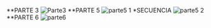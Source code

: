 **PARTE 3
![Parte3](https://user-images.githubusercontent.com/80064766/115077920-72b25300-9ec4-11eb-897b-636a7f0292e0.JPG)
**PARTE 5
![parte5 1](https://user-images.githubusercontent.com/80064766/115077968-88c01380-9ec4-11eb-9040-ab73c91ce2fb.JPG)
*SECUENCIA
![parte5 2](https://user-images.githubusercontent.com/80064766/115077976-8eb5f480-9ec4-11eb-954c-3178eead982f.JPG)
**PARTE 6
![parte6](https://user-images.githubusercontent.com/80064766/115077996-96759900-9ec4-11eb-8697-98485dfcecc6.JPG)
